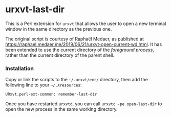 # urxvt-last-dir

This is a Perl extension for `urxvt` that allows the user to open a new 
terminal window in the same directory as the previous one.

The original script is courtesy of Raphaël Medaer, as published at 
<https://raphael.medaer.me/2019/06/21/urxvt-open-current-wd.html>. It has been 
extended to use the current directory of the *foreground process*, rather than 
the current directory of the parent shell.


### Installation

Copy or link the scripts to the `~/.urxvt/ext/` directory, then add the 
following line to your `~/.Xresources`:

    URxvt.perl-ext-common: remember-last-dir

Once you have restarted `urxvtd`, you can call `urxvtc -pe open-last-dir` to 
open the new process in the same working directory.
